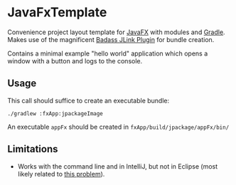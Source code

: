 # JavaFxTemplate
Convenience project layout template for [JavaFX](https://openjfx.io/) with modules and [Gradle](https://gradle.org/). Makes use of the magnificent [Badass JLink Plugin](https://badass-jlink-plugin.beryx.org/) for bundle creation.

Contains a minimal example "hello world" application which opens a window with a button and logs to the console.

## Usage

This call should suffice to create an executable bundle:

`./gradlew :fxApp:jpackageImage`

An executable `appFx` should be created in `fxApp/build/jpackage/appFx/bin/`

## Limitations

- Works with the command line and in IntelliJ, but not in Eclipse (most likely related to [this problem](https://github.com/eclipse/buildship/issues/658)).
